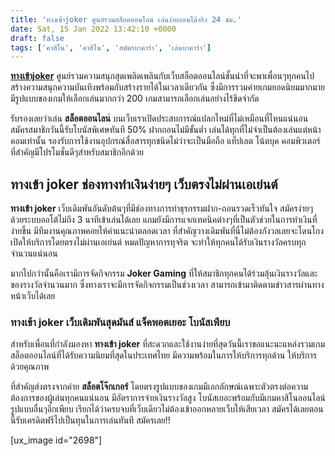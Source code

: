 ```yaml
---
title: 'ทางเข้าjoker ศูนย์รวมสล็อตออนไลน์ เล่นง่ายถอนได้จริง 24 ชม.'
date: Sat, 15 Jan 2022 13:42:10 +0000
draft: false
tags: ['คาสิโน', 'คาสิโน', 'สมัครบาคาร่า', 'เล่นบาคาร่า']
---
```


**[ทางเข้าjoker](/archives/)** ศูนย์รวมความสนุกสุดเพลิดเพลินกับเว็บสล็อตออนไลน์ชั้นนำที่จะพาเพื่อนๆทุกคนไปสร้างความสนุกความบันเทิงพร้อมกับสร้างรายได้ในเวลาเดียวกัน ซึ่งมีการรวมค่ายเกมยอดนิยมมากมาย มีรูปแบบของเกมให้เลือกเล่นมากกว่า 200 เกมสามารถเลือกเล่นอย่างไร้ขีดจำกัด

รับรองเลยว่าเล่น **สล็อตออนไลน**์ บนเว็บเราเปิดประสบการณ์แปลกใหม่ที่ไม่เหมือนที่ไหนแน่นอน สมัครสมาชิกวันนี้รับโบนัสพิเศษทันที 50% ฝากถอนไม่มีขั้นต่ำ เล่นได้ทุกที่ไม่จำเป็นต้องเล่นแต่หน้าคอมเท่านั้น รองรับการใช้งานอุปกรณ์สื่อสารทุกชนิดไม่ว่าจะเป็นมือถือ แท็ปเลต โน้ตบุค คอมพิวเตอร์ ที่สำคัญมีโปรโมชั่นดีๆสำหรับสมาชิกอีกด้วย

**ทางเข้า joker ช่องทางทำเงินง่ายๆ เว็บตรงไม่ผ่านเอเย่นต์**
-----------------------------------------------------------

**ทางเข้า joker** เว็บเดิมพันอันดับต้นๆที่มีช่องทางการทำธุรกรรมฝาก-ถอนรวดเร็วทันใจ สมัครง่ายๆด้วยระบบออโต้ไม่ถึง 3 นาทีเข้าเล่นได้เลย แถมยังมีการแจกเทคนิคต่างๆที่เป็นตัวช่วยในการทำเงินที่ง่ายขึ้น มีทีมงานคุณภาพคอยให้คำแนะนำตลอดเวลา ที่สำคัญวางเดิมพันที่นี่ไม่ต้องกังวลเลยจะโดนโกง เปิดให้บริการโดยตรงไม่ผ่านเอเย่นต์ หมดปัญหาการทุจริต จะทำให้ทุกคนได้รับเงินรางวัลครบทุกจำนวนแน่นอน

มากไปกว่านั้นคือเรามีการจัดกิจกรรม **Joker Gaming** ที่ให้สมาชิกทุกคนได้ร่วมลุ้นเงินรางวัลและของรางวัลจำนวนมาก ซึ่งทางเราจะมีการจัดกิจกรรมเป็นช่วงเวลา สามารถเข้ามาติดตามข่าวสารผ่านทางหน้าเว็บได้เลย

### **ทางเข้า joker เว็บเดิมพันสุดมันส์ แจ็คพอตเยอะ โบนัสเพียบ**

สำหรับเพื่อนที่กำลังมองหา **ทางเข้า joker** ที่สะดวกและใช้งานง่ายที่สุดวันนี้เราขอแนะนะแหล่งรวมเกมสล็อตออนไลน์ที่ได้รับความนิยมที่สุดในประเทศไทย มีความพร้อมในการให้บริการทุกด้าน ให้บริการด้วยคุณภาพ

ที่สำคัญส่งตรงจากค่าย **สล็อตโจ๊กเกอร์** โดยตรงรูปแบบของเกมมีเอกลักษณ์เฉพาะตัวตรงต่อความต้องการของผู้เล่นทุกคนแน่นอน มีอัตราการจ่ายเงินรางวัลสูง โบนัสเยอะพร้อมกับมีเกมคาสิโนออนไลน์รูปแบบอื่นๆอีกเพียบ เรียกได้ว่าครบจบที่เว็บเดียวไม่ต้องเข้าออกหลายเว็บให้เสียเวลา สมัครได้เลยตอนนี้รับเครดิตฟรีไปเป็นทุนในการเล่นทันที สมัครเลย!!

\[ux\_image id="2698"\]
